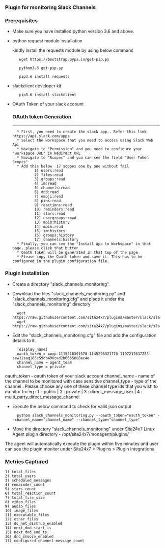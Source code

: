 ### Plugin for monitoring Slack Channels

### Prerequisites

* Make sure you have Installed python version 3.6 and above.

* python request module installation
     
    kindly install the requests module by using below command
 
         wget https://bootstrap.pypa.io/get-pip.py
	    
         python3.6 get-pip.py 
         
         pip3.6 install requests
       

* slackclient developer kit
       
         pip3.6 install slackclient

* OAuth Token of your slack account
    ### OAuth token Generation
    ---
        * First, you need to create the slack app.. Refer this link  https://api.slack.com/apps 
        * Select the workspace that you need to access using Slack Web Api
        * Navigate to "Permission" and you need to configure your "workspace URL" in Redirect URL
        * Navigate to "Scopes" and you can see the field "User Token Scopes"
        * Add this below  17 scopes one by one without fail
                1) users:read
                2) files:read
                3) groups:read
                4) im:read
                5) channels:read
                6) dnd:read
                7) emoji:read
                8) pins:read
                9) reactions:read
                10) reminders:read
                11) stars:read
                12) usergroups:read
                13) mpim:history
                14) mpim:read
                15) im:history
                16) groups:history
                17) channels:history
        * Finally, you can see the "Install app to Workspace" in that page..please click that button
        * Oauth token will be generated in that top of the page
        * Please copy the Oauth token and save it. This has to be configured in the plugin configuration file.

### Plugin Installation 

- Create a directory "slack_channels_monitoring".

- Download the files "slack_channels_monitoring.py" and "slack_channels_monitoring.cfg" and place it under the "slack_channels_monitoring" directory

		wget https://raw.githubusercontent.com/site24x7/plugins/master/slack/slack_channels_monitoring/slack_channels_monitoring.py
		wget https://raw.githubusercontent.com/site24x7/plugins/master/slack/slack_channels_monitoring/slack_channels_monitoring.cfg
		
- Edit the "slack_channels_monitoring.cfg" file and add the configuration details to it.

 		[display_name]
		oauth_token = xoxp-1115218301570-1145293321776-1107217637223-sew12saq185c59db496cad2b6655868ac4e
		channel_name = agent_team
		channel_type = private
		
oauth_token - oauth token of your slack account
channel_name - name of the channel to be monitored with case sensitive
channel_type - type of the channel . Please choose any one of these channel type ids that you wish to monitor 
for eg : 1 - public | 2 : private | 3 : direct_message_user | 4 : multi_party_direct_message_channel

- Execute the below command to check for valid json output

		python slack_channels_monitoring.py --oauth_token="oauth_token" --channel_name="channel_name" --channel_type="channel_type"
            
- Move the directory "slack_channels_monitoring" under Site24x7 Linux Agent plugin directory - /opt/site24x7/monagent/plugins/

The agent will automatically execute the plugin within five minutes and user can see the plugin monitor under Site24x7 > Plugins > Plugin Integrations.
    
### Metrics Captured
    1) total_files
    2) total_users
    3) scheduled_messages
    4) remainder_count
    5) stars_count
    6) total_reaction_count
    7) total_file_size
    8) video_files
    9) audio_files
    10) image_files
    11) executable_files
    12) other_files
    13) do_not_distrub_enabled
    14) next_dnd_start_ts
    15) next_dnd_end_ts
    16) dnd_snooze_enabled
    17) configured channel message count
    
